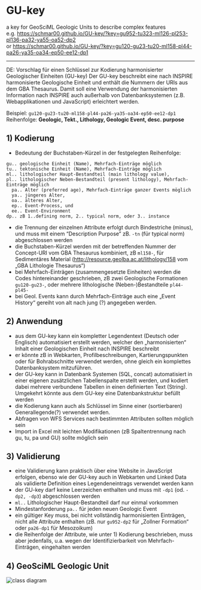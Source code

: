 # GU-key

a key for GeoSciML Geologic Units to describe complex features  
e.g. <https://schmar00.github.io/GU-key/?key=gu952-tu323-ml126-pl253-pl136-pa32-ya55-oa52-dp2>  
or <https://schmar00.github.io/GU-key/?key=gu120-gu23-tu20-ml158-pl44-pa26-ya35-oa34-ep50-ee12-dp1>

__________
DE: Vorschlag für einen Schlüssel zur Kodierung harmonisierter Geologischer Einheiten (GU-key)
Der GU-key beschreibt eine nach INSPIRE harmonisierte Geologische Einheit und enthält die Nummern der URIs aus dem GBA Thesaurus. Damit soll eine Verwendung der harmonisierten Information nach INSPIRE auch außerhalb von Datenbanksystemen (z.B. Webapplikationen und JavaScript) erleichtert werden.  
  
Beispiel: ```gu120-gu23-tu20-ml158-pl44-pa26-ya35-oa34-ep50-ee12-dp1```  
Reihenfolge: **Geologic, Tekt., Lithology, Geologic Event, desc. purpose**  
  
## 1) Kodierung  
  
- Bedeutung der Buchstaben-Kürzel in der festgelegten Reihenfolge:

```
gu.. geologische Einheit (Name), Mehrfach-Einträge möglich
tu.. tektonische Einheit (Name), Mehrfach-Einträge möglich  
ml.. lithologischer Haupt-Bestandteil (main lithology value),   
pl.. lithologischer Neben-Bestandteil (present lithology), Mehrfach-Einträge möglich  
  pa.. Alter (preferred age), Mehrfach-Einträge ganzer Events möglich   
  ya.. jüngeres Alter,   
  oa.. älteres Alter,   
  ep.. Event-Process, und   
  ee.. Event-Environment  
dp.. zB 1..defining norm, 2.. typical norm, oder 3.. instance  
```

- die Trennung der einzelnen Attribute erfolgt durch Bindestriche (minus), und muss mit einem “Description Purpose” zB. ```-tn``` (für typical norm) abgeschlossen werden  
- die Buchstaben-Kürzel werden mit der betreffenden Nummer der Concept-URI vom GBA Thesaurus kombiniert, zB ```ml158-```, für Sedimentäres Material (<http://resource.geolba.ac.at/lithology/158> vom „GBA Lithologie Thesaurus“)  
- bei Mehrfach-Einträgen (zusammengesetzte Einheiten) werden die Codes hintereinander geschrieben, zB zwei Geologische Formationen ```gu120-gu23-```, oder mehrere lithologische (Neben-)Bestandteile ```pl44-pl45-```  
- bei Geol. Events kann durch Mehrfach-Einträge auch eine „Event History“ gereiht von alt nach jung (?) angegeben werden.  
  
## 2) Anwendung

- aus dem GU-key kann ein kompletter Legendentext (Deutsch oder Englisch) automatisiert erstellt werden, welcher den „harmonisierten“ Inhalt einer Geologischen Einheit nach INSPIRE beschreibt  
- er könnte zB in Webkarten, Profilbeschreibungen, Kartierungspunkten oder für Bohrabschnitte verwendet werden, ohne gleich ein komplettes Datenbanksystem mitzuführen.  
- der GU-key kann in Datenbank Systemen (SQL, concat) automatisiert in einer eigenen zusätzlichen Tabellenspalte erstellt werden, und kodiert dabei mehrere verbundene Tabellen in einen definierten Text (String). Umgekehrt könnte aus dem GU-key eine Datenbankstruktur befüllt werden  
- die Kodierung kann auch als Schlüssel im Sinne einer (sortierbaren) Generallegende(?) verwendet werden.  
- Abfragen von WFS Services nach bestimmten Attributen sollten möglich sein  
- Import in Excel mit leichten Modifikationen (zB Spaltentrennung nach gu, tu, pa und GU) sollte möglich sein  
  
## 3) Validierung  

- eine Validierung kann praktisch über eine Website in JavaScript erfolgen, ebenso wie der GU-key auch in Webkarten und Linked Data als validierte Definition eines Legendeneintrags verwendet werden kann  
- der GU-key darf keine Leerzeichen enthalten und muss mit ```-dp1``` (od. ```-dp2, -dp3```) abgeschlossen werden  
- ```ml..``` Lithologischer Haupt-Bestandteil darf nur einmal vorkommen  
- Mindestanforderung ```pa..``` für jeden neuen Geologic Event  
- ein gültiger Key muss, bei nicht vollständig harmonisierten Einträgen, nicht alle Attribute enthalten (zB. nur ```gu952-dp2``` für „Zollner Formation“ oder ```pa26-dp1``` für Mesozoikum)  
- die Reihenfolge der Attribute, wie unter 1) Kodierung beschrieben, muss aber jedenfalls, u.a. wegen der Identifizierbarkeit von Mehrfach-Einträgen, eingehalten werden  
  
## 4) GeoSciML Geologic Unit  

![class diagram](http://www.onegeology.org/service_provision/_images/image001.jpg)  
